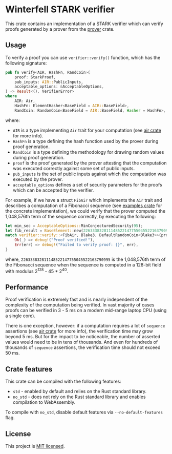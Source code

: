 # Winterfell STARK verifier
This crate contains an implementation of a STARK verifier which can verify proofs generated by a prover from the [prover](../prover) crate.

## Usage
To verify a proof you can use `verifier::verify()` function, which has the following signature:
```Rust
pub fn verify<AIR, HashFn, RandCoin>(
    proof: StarkProof,
    pub_inputs: AIR::PublicInputs,
    acceptable_options: &AcceptableOptions,
) -> Result<(), VerifierError> 
where 
    AIR: Air, 
    HashFn: ElementHasher<BaseField = AIR::BaseField>,
    RandCoin: RandomCoin<BaseField = AIR::BaseField, Hasher = HashFn>,
```
where:

* `AIR` is a type implementing `Air` trait for your computation (see [air crate](../air) for more info).
* `HashFn` is a type defining the hash function used by the prover during proof generation.
* `RandCoin` is a type defining the methodology for drawing random values during proof generation.
* `proof` is the proof generated by the prover attesting that the computation was executed correctly against some set of public inputs.
* `pub_inputs` is the set of public inputs against which the computation was executed by the prover.
* `acceptable_options` defines a set of security parameters for the proofs which can be accepted by the verifier.

For example, if we have a struct `FibAir` which implements the `Air` trait and describes a computation of a Fibonacci sequence (see [examples crate](../examples) for the concrete implementation), we could verify that the prover computed the 1,048,576th term of the sequence correctly, by executing the following:

```Rust
let min_sec = AcceptableOptions::MinConjecturedSecurity(95);
let fib_result = BaseElement::new(226333832811148522147755045522163790995);
match verifier::verify::<FibAir, Blake3, DefaultRandomCoin<Blake3>>(proof, fib_result, &min_sec) {
    Ok(_) => debug!("Proof verified!"),
    Err(err) => debug!("Failed to verify proof: {}", err),
}
```
where, `226333832811148522147755045522163790995` is the 1,048,576th term of the Fibonacci sequence when the sequence is computed in a 128-bit field with modulus 2<sup>128</sup> - 45 * 2<sup>40</sup>.

## Performance
Proof verification is extremely fast and is nearly independent of the complexity of the computation being verified. In vast majority of cases proofs can be verified in 3 - 5 ms on a modern mid-range laptop CPU (using a single core).

There is one exception, however: if a computation requires a lot of `sequence` assertions (see [air crate](../air) for more info), the verification time may grow beyond 5 ms. But for the impact to be noticeable, the number of asserted values would need to be in tens of thousands. And even for hundreds of thousands of `sequence` assertions, the verification time should not exceed 50 ms.

## Crate features
This crate can be compiled with the following features:

* `std` - enabled by default and relies on the Rust standard library.
* `no_std` - does not rely on the Rust standard library and enables compilation to WebAssembly.

To compile with `no_std`, disable default features via `--no-default-features` flag.

License
-------

This project is [MIT licensed](../LICENSE).